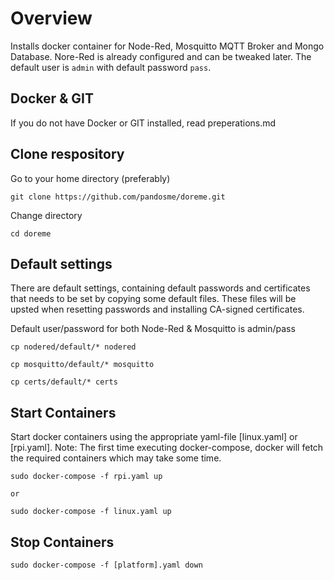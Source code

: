 # Overview
Installs docker container for Node-Red, Mosquitto MQTT Broker and Mongo Database.  Nore-Red is already configured and can be tweaked later.
The default user is `admin` with default password `pass`.
## Docker & GIT
If you do not have Docker or GIT installed, read preperations.md

## Clone respository
Go to your home directory (preferably)
```
git clone https://github.com/pandosme/doreme.git 
```
Change directory
```
cd doreme
```

## Default settings
There are default settings, containing default passwords and certificates that needs to be set by copying some default files.  These files will be upsted when resetting passwords and installing CA-signed certificates.

Default user/password for both Node-Red & Mosquitto is admin/pass
```
cp nodered/default/* nodered
```
```
cp mosquitto/default/* mosquitto
```
```
cp certs/default/* certs
```

## Start Containers
Start docker containers using the appropriate yaml-file [linux.yaml] or [rpi.yaml].
Note: The first time executing docker-compose, docker will fetch the required containers which may take some time.
```
sudo docker-compose -f rpi.yaml up

or

sudo docker-compose -f linux.yaml up
```
## Stop Containers
```
sudo docker-compose -f [platform].yaml down
```
